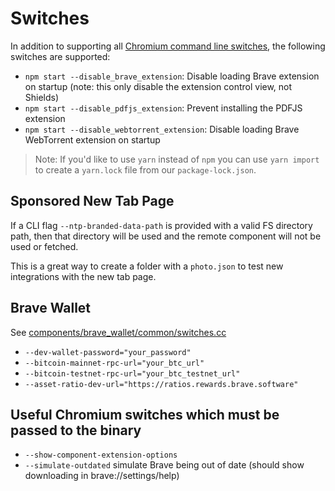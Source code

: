 # Switches

In addition to supporting all [Chromium command line switches](https://peter.sh/experiments/chromium-command-line-switches/), the following switches are supported:

- `npm start --disable_brave_extension`: Disable loading Brave extension on startup (note: this only disable the extension control view, not Shields)
- `npm start --disable_pdfjs_extension`: Prevent installing the PDFJS extension
- `npm start --disable_webtorrent_extension`: Disable loading Brave WebTorrent extension on startup

> Note: If you'd like to use `yarn` instead of `npm` you can use `yarn import` to create a `yarn.lock` file from our `package-lock.json`.

## Sponsored New Tab Page
If a CLI flag `--ntp-branded-data-path` is provided with a valid FS directory path, then that directory will be used and the remote component will not be used or fetched.

This is a great way to create a folder with a `photo.json` to test new integrations with the new tab page.

## Brave Wallet
See [components/brave_wallet/common/switches.cc](https://github.com/brave/brave-core/blob/master/components/brave_wallet/common/switches.cc)
* `--dev-wallet-password="your_password"`
* `--bitcoin-mainnet-rpc-url="your_btc_url"`
* `--bitcoin-testnet-rpc-url="your_btc_testnet_url"`
* `--asset-ratio-dev-url="https://ratios.rewards.brave.software"`


## Useful Chromium switches which must be passed to the binary

- `--show-component-extension-options`
- `--simulate-outdated` simulate Brave being out of date (should show downloading in brave://settings/help)